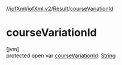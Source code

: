 //[iofXml](../../../index.md)/[iofXml.v2](../index.md)/[Result](index.md)/[courseVariationId](course-variation-id.md)

# courseVariationId

[jvm]\
protected open var [courseVariationId](course-variation-id.md): [String](https://docs.oracle.com/javase/8/docs/api/java/lang/String.html)
